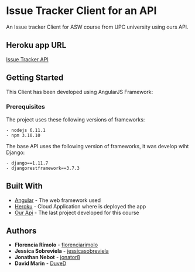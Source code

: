 # Issue Tracker Client for an API 

An Issue tracker Client for ASW course from UPC university using ours API.

## Heroku app URL

[Issue Tracker API](https://asw-js-client.herokuapp.com)

## Getting Started

This Client has been developed using AngularJS Framework:

### Prerequisites

The project uses these following versions of frameworks:
```
- nodejs 6.11.1
- npm 3.10.10
```

The base API uses the following version of frameworks, it was develop wiht Django:
```
- django==1.11.7
- djangorestframework==3.7.3
```
## Built With

* [Angular](https://angular.io/) - The web framework used
* [Heroku](https://dashboard.heroku.com/) - Cloud Application where is deployed the app
* [Our Api](https://github.com/florenciarimolo/asw_api) - The last project developed for this course

## Authors

* **Florencia Rímolo** - [florenciarimolo](https://github.com/florenciarimolo)
* **Jessica Sobreviela** - [jessicasobreviela](https://github.com/jessicasobreviela)
* **Jonathan Nebot** - [jonator8](https://github.com/jonator8)
* **David Marin** - [DuveD](https://github.com/DuveD)
